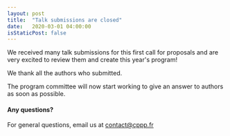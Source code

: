```yaml
---
layout: post
title:  "Talk submissions are closed"
date:   2020-03-01 04:00:00
isStaticPost: false
---
```


We received many talk submissions for this first call for proposals and are very excited to review them and create this year's program!

We thank all the authors who submitted.

The program committee will now start working to give an answer to authors as soon as possible.

#### Any questions? 

For general questions, email us at [contact@cppp.fr](mailto:contact@cppp.fr)

